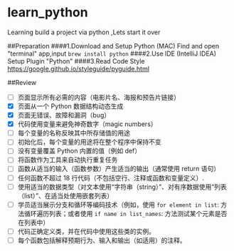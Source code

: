 # learn_python
Learning build a project via python ,Lets start it over

##Preparation
####1.Download and Setup Python 
(MAC) Find and open "terminal" app,input `brew install python`
####2.Use IDE
(IntelliJ IDEA) Setup Plugin "Python"
####3.Read Code Style
https://google.github.io/styleguide/pyguide.html

##Review
- [ ] 页面显示所有必需的内容（电影片名、海报和预告片链接）
- [x] 页面从一个 Python 数据结构动态生成
- [x] 页面无错误、故障和漏洞（bug）
- [x] 代码使用变量来避免神奇数字（magic numbers）
- [ ] 每个变量的名称反映其中所存储值的用途
- [ ] 初始化后，每个变量的用途将在整个程序中保持不变
- [ ] 没有变量覆盖 Python 内置的值（例如 def）
- [ ] 将函数作为工具来自动执行重复任务
- [ ] 函数从适当的输入（函数参数）产生适当的输出（通常使用 return 语句）
- [ ] 任何函数不超过 18 行代码（不包括空行、注释或函数和变量定义）.
- [ ] 使用适当的数据类型（对文本使用“字符串（string）”、对有序数据使用“列表（list）”、在适当处使用嵌套列表）
- [ ] 学员适当展示分支和循环等编码技术（例如，使用 `for element in list`: 方法循环遍历列表；或者使用 `if name in list_names`: 方法测试某个元素是否在列表中）
- [ ] 代码正确定义类，并在代码中使用这些类的实例。
- [ ] 每个函数包括解释预期行为、输入和输出（如适用）的注释。
